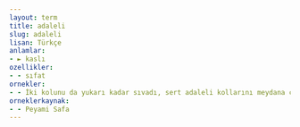 ```yaml
---
layout: term
title: adaleli
slug: adaleli
lisan: Türkçe
anlamlar:
- ► kaslı
ozellikler:
- - sıfat
ornekler:
- - İki kolunu da yukarı kadar sıvadı, sert adaleli kollarını meydana çıkardı.
orneklerkaynak:
- - Peyami Safa
---
```

